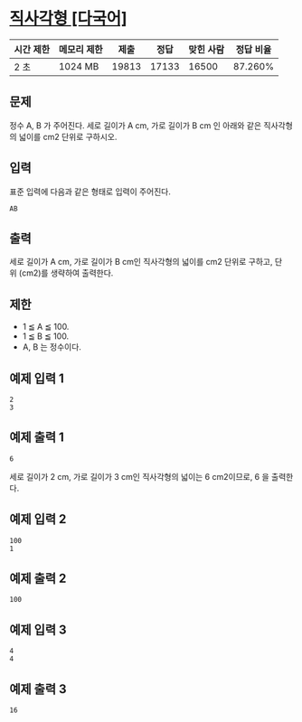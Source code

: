 # [직사각형 [다국어]](https://www.acmicpc.net/problem/27323)

| 시간 제한 | 메모리 제한 | 제출 | 정답 | 맞힌 사람 | 정답 비율 |
| --- | --- | --- | --- | --- | --- |
| 2 초 | 1024 MB | 19813 | 17133 | 16500 | 87.260% |

## 문제

정수 A, B 가 주어진다. 세로 길이가 A cm, 가로 길이가 B cm 인 아래와 같은 직사각형의 넓이를 cm2 단위로 구하시오.

## 입력

표준 입력에 다음과 같은 형태로 입력이 주어진다.

```
AB
```

## 출력

세로 길이가 A cm, 가로 길이가 B cm인 직사각형의 넓이를 cm2 단위로 구하고, 단위 (cm2)를 생략하여 출력한다.

## 제한

- 1 ≦ A ≦ 100.
- 1 ≦ B ≦ 100.
- A, B 는 정수이다.

## 예제 입력 1

```
2
3

```

## 예제 출력 1

```
6

```

세로 길이가 2 cm, 가로 길이가 3 cm인 직사각형의 넓이는 6 cm2이므로, 6 을 출력한다.

## 예제 입력 2

```
100
1

```

## 예제 출력 2

```
100

```

## 예제 입력 3

```
4
4

```

## 예제 출력 3

```
16
```
